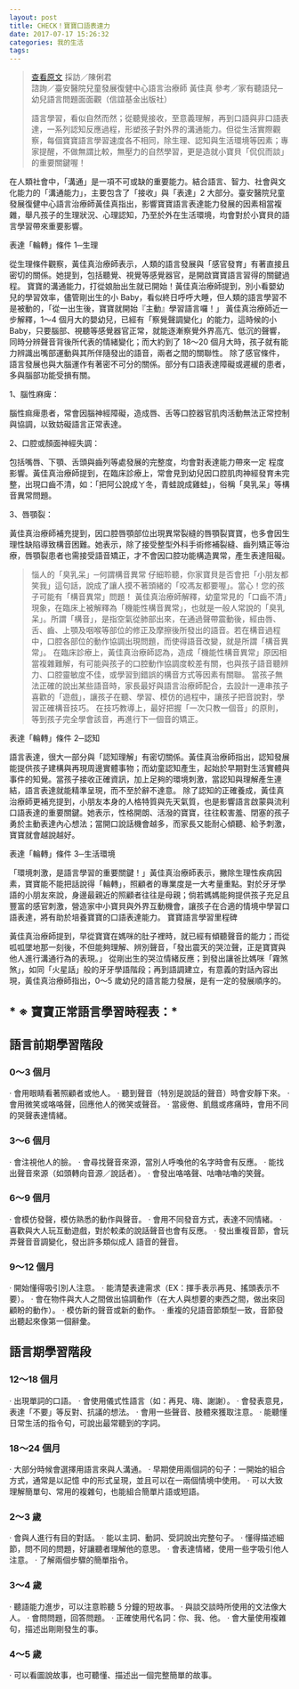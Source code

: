 ```yaml
---
layout: post
title: CHECK！寶寶口語表達力
date: 2017-07-17 15:26:32
categories: 我的生活
tags: 
---
```


> [查看原文](http://www.mababy.com/knowledge/article.aspx?aid=30E491A61CA75EAA)
> 採訪／陳俐君	
> 諮詢／臺安醫院兒童發展復健中心語言治療師 黃佳真
> 參考／家有聽語兒─幼兒語言問題面面觀（信誼基金出版社）
> 
> 語言學習，看似自然而然；從聽覺接收，至意義理解，再到口語與非口語表達，一系列認知反應過程，形塑孩子對外界的溝通能力。但從生活實際觀察，每個寶寶語言學習速度各不相同，除生理、認知與生活環境等因素；專家提醒，不做無謂比較，無壓力的自然學習，更是造就小寶貝「侃侃而談」的重要關鍵喔！



   在人類社會中，「溝通」是一項不可或缺的重要能力。結合語言、智力、社會與文化能力的「溝通能力」，主要包含了「接收」與「表達」2 大部分。臺安醫院兒童發展復健中心語言治療師黃佳真指出，影響寶寶語言表達能力發展的因素相當複雜，舉凡孩子的生理狀況、心理認知，乃至於外在生活環境，均會對於小寶貝的語言學習帶來重要影響。

表達「輪轉」條件 1─生理

   從生理條件觀察，黃佳真治療師表示，人類的語言發展與「感官發育」有著直接且密切的關係。她提到，包括聽覺、視覺等感覺器官，是開啟寶寶語言習得的關鍵過程。
    寶寶的溝通能力，打從娘胎出生就已開始！黃佳真治療師提到，別小看嬰幼兒的學習效率，儘管剛出生的小 Baby，看似終日呼呼大睡，但人類的語言學習不是被動的，「從一出生後，寶寶就開始『主動』學習語言囉！」
    黃佳真治療師近一步解釋，1～4 個月大的嬰幼兒，已經有「察覺聲調變化」的能力，這時候的小 Baby，只要腦部、視聽等感覺器官正常，就能逐漸察覺外界高亢、低沉的聲響，同時分辨聲音背後所代表的情緒變化；而大約到了 18～20 個月大時，孩子就有能力辨識出嘴部運動與其所伴隨發出的語音，兩者之間的關聯性。
    除了感官條件，語言發展也與大腦運作有著密不可分的關係。部分有口語表達障礙或遲緩的患者，多與腦部功能受損有關。

1、腦性麻痺：

腦性痲痺患者，常會因腦神經障礙，造成唇、舌等口腔器官肌肉活動無法正常控制與協調，以致妨礙語言正常表達。

2、口腔或顏面神經失調：

包括嘴唇、下顎、舌頭與齒列等處發展的完整度，均會對表達能力帶來一定
程度影響。黃佳真治療師提到，在臨床診療上，常會見到幼兒因口腔肌肉神經發育未完整，出現口齒不清，如：「把阿公說成ㄚ冬，青蛙說成雞蛙」，俗稱「臭乳呆」等構音異常問題。

3、唇顎裂：

黃佳真治療師補充提到，因口腔唇顎部位出現異常裂縫的唇顎裂寶寶，也多會因生理性缺陷導致構音困難。她表示，除了接受整型外科手術修補裂縫、齒列矯正等治療，唇顎裂患者也需接受語音矯正，才不會因口腔功能構造異常，產生表達阻礙。


> 惱人的「臭乳呆」─何謂構音異常
> 仔細聆聽，你家寶貝是否會把「小朋友都笑我」這句話，說成了讓人摸不著頭緒的「咬馮友都要喔」。當心！您的孩子可能有「構音異常」問題！
>      黃佳真治療師解釋，幼童常見的「口齒不清」現象，在臨床上被解釋為「機能性構音異常」，也就是一般人常說的「臭乳呆」。所謂「構音」，是指空氣從肺部出來，在通過聲帶震動後，經由唇、舌、齒、上顎及咽喉等部位的修正及摩擦後所發出的語音。若在構音過程中，口腔各部位的動作協調出現問題，而使得語音改變，就是所謂「構音異常」。
>     在臨床診療上，黃佳真治療師認為，造成「機能性構音異常」原因相當複雜難解，有可能與孩子的口腔動作協調度較差有關，也與孩子語音聽辨力、口腔靈敏度不佳，或學習到錯誤的構音方式等因素有關聯。
>     當孩子無法正確的說出某些語音時，家長最好與語言治療師配合，去設計一連串孩子喜歡的「遊戲」，讓孩子在聽、學習、模仿的過程中，讓孩子把音說對，學習正確構音技巧。
>     在技巧教導上，最好把握「一次只教一個音」的原則，等到孩子完全學會該音，再進行下一個音的矯正。

表達「輪轉」條件 2─認知  

   語言表達，很大一部分與「認知理解」有密切關係。黃佳真治療師指出，認知發展能提供孩子建構與再現周邊實體事物；而幼童認知產生，起始於早期對生活實體與事件的知覺。當孩子接收正確資訊，加上足夠的環境刺激，當認知與理解產生連結，語言表達就能精準呈現，而不至於辭不達意。
    除了認知的正確養成，黃佳真治療師更補充提到，小朋友本身的人格特質與先天氣質，也是影響語言啟蒙與流利口語表達的重要關鍵。她表示，性格開朗、活潑的寶寶，往往較害羞、閉塞的孩子勇於主動表達內心想法；當開口說話機會越多，而家長又能耐心傾聽、給予刺激，寶寶就會越說越好。
 
表達「輪轉」條件 3─生活環境

   「環境刺激，是語言學習的重要關鍵！」黃佳真治療師表示，撇除生理性疾病因素，寶寶能不能把話說得「輪轉」，照顧者的專業度是一大考量重點。對於牙牙學語的小朋友來說，身邊最親近的照顧者往往是母親；倘若媽媽能夠提供孩子充足且豐富的感官刺激，營造家中小寶貝與外界互動機會，讓孩子在合適的情境中學習口語表達，將有助於培養寶寶的口語表達能力。
寶寶語言學習里程碑

   黃佳真治療師提到，早從寶寶在媽咪的肚子裡時，就已經有傾聽聲音的能力；而從呱呱墜地那一刻後，不但能夠理解、辨別聲音，「發出震天的哭泣聲，正是寶寶與他人進行溝通行為的表現。」
    從剛出生的哭泣情緒反應；到發出讓爸比媽咪「霧煞煞」，如同「火星話」般的牙牙學語階段；再到語調建立，有意義的對話內容出現，黃佳真治療師指出，0～5 歲幼兒的語言能力發展，是有一定的發展順序的。

## * ※    寶寶正常語言學習時程表：*

## 語言前期學習階段

### 0～3 個月
 
‧ 會用眼睛看著照顧者或他人。
‧ 聽到聲音（特別是說話的聲音）時會安靜下來。
‧ 會用微笑或咯咯聲，回應他人的微笑或聲音。
‧ 當疲倦、飢餓或疼痛時，會用不同的哭聲表達情緒。

### 3～6 個月
 
‧ 會注視他人的臉。
‧ 會尋找聲音來源，當別人呼喚他的名字時會有反應。
‧ 能找出聲音來源（如頭轉向音源／說話者）。
‧ 會發出咯咯聲、咕嚕咕嚕的笑聲。

### 6～9 個月
 
‧ 會模仿發聲，模仿熟悉的動作與聲音。
‧ 會用不同發音方式，表達不同情緒。
‧ 喜歡與大人玩互動遊戲，對於較柔的說話聲音也會有反應。
‧ 發出重複音節，會玩弄聲音音調變化，發出許多類似成人
 語音的聲音。

### 9～12 個月
 
‧ 開始懂得吸引別人注意。
‧ 能清楚表達需求（EX：揮手表示再見、搖頭表示不要）。
‧ 會在物件與大人之間做出協調動作（在大人與想要的東西之間，做出來回顧盼的動作）。
‧ 模仿新的聲音或新的動作。
‧    重複的兒語音節類型一致，音節發出聽起來像第一個辭彙。
 

## 語言期學習階段

### 12～18 個月
 
‧ 出現單詞的口語。
‧ 會使用儀式性語言（如：再見、嗨、謝謝）。
‧ 會發表意見，表達「不要」等反對、抗議的想法。
‧ 會用一些聲音、肢體來獲取注意。
‧ 能聽懂日常生活的指令句，可說出最常聽到的字詞。

### 18～24 個月

‧ 大部分時候會選擇用語言來與人溝通。
‧ 早期使用兩個詞的句子：一開始的組合方式，通常是以記憶
 中的形式呈現，並且可以在一兩個情境中使用。
‧ 可以大致理解簡單句、常用的複雜句，也能組合簡單片語或短語。

### 2～3 歲

‧ 會與人進行有目的對話。
‧ 能以主詞、動詞、受詞說出完整句子。
‧ 懂得描述細節，問不同的問題，好讓聽者理解他的意思。
‧ 會表達情緒，使用一些字吸引他人注意。
‧ 了解兩個步驟的簡單指令。

### 3～4 歲

‧ 聽語能力進步，可以注意聆聽 5 分鐘的短故事。
‧ 與談交談時所使用的文法像大人。
‧ 會問問題，回答問題。
‧ 正確使用代名詞：你、我、他。
‧ 會大量使用複雜句，描述出剛剛發生的事。

### 4～5 歲

‧ 可以看圖說故事，也可聽懂、描述出一個完整簡單的故事。

